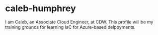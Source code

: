 # caleb-humphrey
I am Caleb, an Associate Cloud Engineer, at CDW. This profile will be my training grounds for learning IaC for Azure-based delpoyments. 
